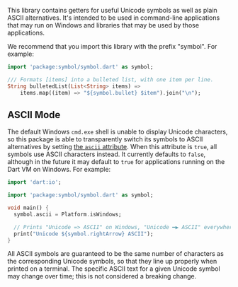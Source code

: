 This library contains getters for useful Unicode symbols as well as plain ASCII
alternatives. It's intended to be used in command-line applications that may run
on Windows and libraries that may be used by those applications.

We recommend that you import this library with the prefix "symbol". For example:

```dart
import 'package:symbol/symbol.dart' as symbol;

/// Formats [items] into a bulleted list, with one item per line.
String bulletedList(List<String> items) =>
    items.map((item) => "${symbol.bullet} $item").join("\n");
```

## ASCII Mode

The default Windows `cmd.exe` shell is unable to display Unicode characters, so
this package is able to transparently switch its symbols to ASCII alternatives
by setting [the `ascii` attribute][ascii]. When this attribute is `true`, all
symbols use ASCII characters instead. It currently defaults to `false`, although
in the future it may default to `true` for applications running on the Dart VM
on Windows. For example:

[ascii]: https://www.dartdocs.org/documentation/symbol/latest/symbol/ascii.html

```dart
import 'dart:io';

import 'package:symbol/symbol.dart' as symbol;

void main() {
  symbol.ascii = Platform.isWindows;

  // Prints "Unicode => ASCII" on Windows, "Unicode ━▶ ASCII" everywhere else.
  print("Unicode ${symbol.rightArrow} ASCII");
}
```

All ASCII symbols are guaranteed to be the same number of characters as the
corresponding Unicode symbols, so that they line up properly when printed on a
terminal. The specific ASCII text for a given Unicode symbol may change over
time; this is not considered a breaking change.

